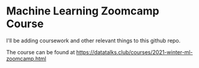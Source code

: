 # Machine Learning Zoomcamp Course

I'll be adding coursework and other relevant things to this github repo.

The course can be found at https://datatalks.club/courses/2021-winter-ml-zoomcamp.html

